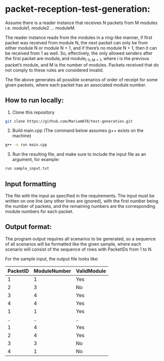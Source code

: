 
# packet-reception-test-generation:
Assume there is a reader instance that receives N packets from M modules i.e. module1, module2 … moduleM.

The reader instance reads from the modules in a ring-like manner, if first packet was received from module N, the next packet can only be from either module N or module N + 1, and if there’s no module N + 1, then it can be received from 1 as well. So, effectively, the only allowed senders after the first packet are module<sub>i</sub> and module<sub>i % M + 1</sub>, where i is the previous packet’s module, and M is the number of modules. Packets received that do not comply to these rules are considered invalid.

The file above generates all possible scenarios of order of receipt for some given packets, where each packet has an associated module number.

## How to run locally:

1. Clone this repository
```sh
git clone https://github.com/MariamH78/test-generation.git 
```
2. Build main.cpp (The command below assumes g++ exists on the machine)
```sh
g++ -o run main.cpp
```
3. Run the resulting file, and make sure to include the input file as an argument, for example:
```sh
run sample_input.txt
```

## Input formatting

The file with the input as specified in the requirements. The input must be written on one line (any other lines are ignored), with the first number being the number of packets, and the remaining numbers are the corresponding module numbers for each packet.

## Output format:

The program output requires all scenarios to be generated, so a sequence of all scenarios will be formatted like the given sample, where each scenario will consist of the sequence of rows with PacketIDs from 1 to N.

For the sample input, the output file looks like:

PacketID | ModuleNumber  | ValidModule | 
--- | --- | --- | 
1|1|Yes|
2|3|No|
3|4|Yes|
4|4|Yes|
1|1|Yes|
..|..|..|
1|4|Yes|
2|4|Yes|
3|3|No|
4|1|No|
